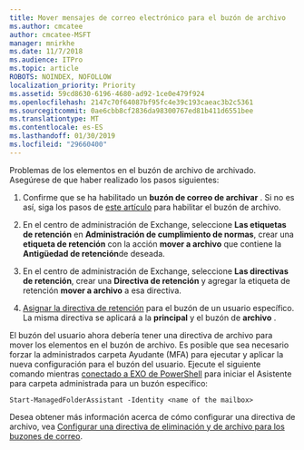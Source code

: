 ```yaml
---
title: Mover mensajes de correo electrónico para el buzón de archivo
ms.author: cmcatee
author: cmcatee-MSFT
manager: mnirkhe
ms.date: 11/7/2018
ms.audience: ITPro
ms.topic: article
ROBOTS: NOINDEX, NOFOLLOW
localization_priority: Priority
ms.assetid: 59cd8630-6196-4680-ad92-1ce0e479f924
ms.openlocfilehash: 2147c70f64087bf95fc4e39c193caeac3b2c5361
ms.sourcegitcommit: 0ae6cbb8cf2836da98300767ed81b411d6551bee
ms.translationtype: MT
ms.contentlocale: es-ES
ms.lasthandoff: 01/30/2019
ms.locfileid: "29660400"
---
```

Problemas de los elementos en el buzón de archivo de archivado. Asegúrese de que haber realizado los pasos siguientes:
  
1. Confirme que se ha habilitado un **buzón de correo de archivar** . Si no es así, siga los pasos de [este artículo](https://docs.microsoft.com/office365/securitycompliance/enable-archive-mailboxes) para habilitar el buzón de archivo. 
    
2. En el centro de administración de Exchange, seleccione **Las etiquetas de retención** en **Administración de cumplimiento de normas**, crear una **etiqueta de retención** con la acción **mover a archivo** que contiene la **Antigüedad de retención**de deseada.
    
3. En el centro de administración de Exchange, seleccione **Las directivas de retención**, crear una **Directiva de retención** y agregar la etiqueta de retención **mover a archivo** a esa directiva. 
    
4. [Asignar la directiva de retención](https://docs.microsoft.com/exchange/security-and-compliance/messaging-records-management/apply-retention-policy) para el buzón de un usuario específico. La misma directiva se aplicará a la **principal** y el buzón de **archivo** . 
    
El buzón del usuario ahora debería tener una directiva de archivo para mover los elementos en el buzón de archivo. Es posible que sea necesario forzar la administrados carpeta Ayudante (MFA) para ejecutar y aplicar la nueva configuración para el buzón del usuario. Ejecute el siguiente comando mientras [conectado a EXO de PowerShell](https://docs.microsoft.com/powershell/exchange/exchange-online/connect-to-exchange-online-powershell/connect-to-exchange-online-powershell?view=exchange-ps) para iniciar el Asistente para carpeta administrada para un buzón específico: 
  
```
Start-ManagedFolderAssistant -Identity <name of the mailbox>
```

Desea obtener más información acerca de cómo configurar una directiva de archivo, vea [Configurar una directiva de eliminación y de archivo para los buzones de correo](https://docs.microsoft.com/office365/securitycompliance/set-up-an-archive-and-deletion-policy-for-mailboxes#step-1-enable-archive-mailboxes-for-users).
  

